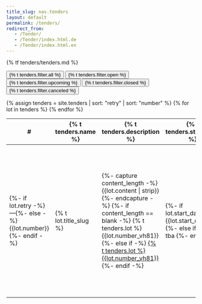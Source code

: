 ```yaml
---
title_slug: nav.tenders
layout: default
permalink: /tenders/
redirect_from:
   - /Tender/
   - /Tender/index.html.de
   - /Tender/index.html.en
---
```


{% tf tenders/tenders.md %}

<button class="btn btn-sm rounded-pill bg-primary text-light" id="all">{% t tenders.filter.all %}</button>
<button class="btn btn-sm rounded-pill bg-secondary text-light" id="open">{% t tenders.filter.open %}</button>
<button class="btn btn-sm rounded-pill bg-secondary text-light" id="upcoming">{% t tenders.filter.upcoming %}</button> 
<button class="btn btn-sm rounded-pill bg-secondary text-light" id="closed">{% t tenders.filter.closed %}</button> 
<button class="btn btn-sm rounded-pill bg-secondary text-light" id="cancelled">{% t tenders.filter.canceled %}</button> 

<div class="table-responsive text-center">
<table>
  <thead>
    <th scope="col">#</th>
    <th scope="col">{% t tenders.name %}</th>
    <th scope="col">{% t tenders.description %}</th>
    <th scope="col">{% t tenders.start_date %}</th>
    <th scope="col">{% t tenders.closing_date %}</th>
    <th scope="col">{% t tenders.contracting_portal %}</th>
  </thead>
  <tbody>
    {% assign tenders = site.tenders | sort: "retry" | sort: "number" %}
    {% for lot in tenders %}
    <tr class="lot {{lot.state}}" {% if lot.state == "open" %}style="background-color:rgba(255, 245, 157, 0.6);"{% endif %}>
      <td>{%- if lot.retry -%}—{%- else -%}{{lot.number}}{%- endif -%}</td>
      <td {% if lot.state == "open" %}style="font-weight: bold;"{% endif %}>{% t lot.title_slug %}</td>
      <td>
        {%- capture content_length -%}{{lot.content | strip}}{%- endcapture -%}
        {%- if content_length == blank -%}
          {% t tenders.lot %} {{lot.number_vh81}}
        {%- else if -%}
          <a href="{{lot.url | prepend: site.baseurl}}">{% t tenders.lot %} {{lot.number_vh81}}</a>
        {%- endif -%}
      </td>
      <td>
        {%- if lot.start_date -%}
          {{lot.start_date}}
        {%- else if -%}
          <span class="fst-italic">tba</span>
        {%- endif -%}
      </td>
      <td>
        {%- if lot.closing_date -%}
          {{lot.closing_date}}
        {%- else if -%}
          <span class="fst-italic">tba</span>
        {%- endif -%}
      </td>
      <td>
        {%- if lot.state == "closed" -%}
          <span class="text-decoration-line-through">SCS-VP{{lot.number_vh81 | prepend: '00' | slice: -2, 2 }}{%- if lot.retry -%}-{{lot.retry}}{%- endif -%}</span>
        {%- elsif lot.state == "cancelled" -%}
          <span class="text-decoration-line-through">SCS-VP{{lot.number_vh81 | prepend: '00' | slice: -2, 2 }}{%- if lot.retry -%}-{{lot.retry}}{%- endif -%}</span>
        {%- elsif lot.contracting_portal -%}
          <a style="font-weight: bold;" href="{{lot.contracting_portal}}">SCS-VP{{lot.number_vh81 | prepend: '00' | slice: -2, 2 }}{%- if lot.retry -%}-{{lot.retry}}{%- endif -%}</a>
        {%- else -%}
          <span class="fst-italic">tba</span>
        {%- endif -%}
      </td>
    </tr>
    {% endfor %}
  </tbody>
</table>
</div>

<script>
$(document).ready(function(){
  $(".btn").on("click", function() {
    $('.btn').addClass('bg-secondary').removeClass('bg-primary');
    $(this).removeClass('bg-secondary').addClass('bg-primary');
    if (this.id == "all") {
      $('.lot').show();
    } else {
      $('.lot').hide();
      $('.' + this.id).show();
    }
  });
});
</script>
